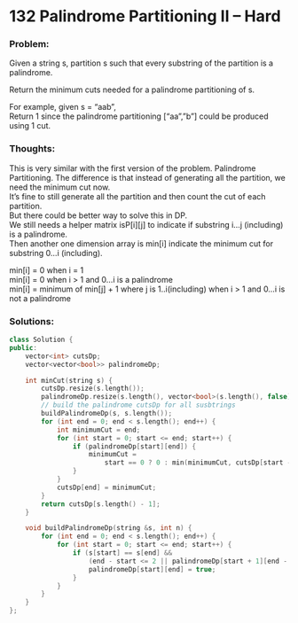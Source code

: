 # 132 Palindrome Partitioning II – Hard

### Problem:

Given a string s, partition s such that every substring of the partition is a palindrome.

Return the minimum cuts needed for a palindrome partitioning of s.

For example, given s = “aab”,  
Return 1 since the palindrome partitioning \[“aa”,”b”\] could be produced using 1 cut.

### Thoughts:

This is very similar with the first version of the problem. Palindrome Partitioning. The difference is that instead of generating all the partition, we need the minimum cut now.  
It’s fine to still generate all the partition and then count the cut of each partition.  
But there could be better way to solve this in DP.  
We still needs a helper matrix isP\[i\]\[j\] to indicate if substring i…j \(including\) is a palindrome.  
Then another one dimension array is min\[i\] indicate the minimum cut for substring 0…i \(including\).

min\[i\] = 0 when i = 1  
min\[i\] = 0 when i &gt; 1 and 0…i is a palindrome  
min\[i\] = minimum of min\[j\] + 1 where j is 1..i\(including\) when i &gt; 1 and 0…i is not a palindrome

### Solutions:

```cpp
class Solution {
public:
    vector<int> cutsDp;
    vector<vector<bool>> palindromeDp;

    int minCut(string s) {
        cutsDp.resize(s.length());
        palindromeDp.resize(s.length(), vector<bool>(s.length(), false));
        // build the palindrome cutsDp for all susbtrings
        buildPalindromeDp(s, s.length());
        for (int end = 0; end < s.length(); end++) {
            int minimumCut = end;
            for (int start = 0; start <= end; start++) {
                if (palindromeDp[start][end]) {
                    minimumCut =
                        start == 0 ? 0 : min(minimumCut, cutsDp[start - 1] + 1);
                }
            }
            cutsDp[end] = minimumCut;
        }
        return cutsDp[s.length() - 1];
    }

    void buildPalindromeDp(string &s, int n) {
        for (int end = 0; end < s.length(); end++) {
            for (int start = 0; start <= end; start++) {
                if (s[start] == s[end] &&
                    (end - start <= 2 || palindromeDp[start + 1][end - 1])) {
                    palindromeDp[start][end] = true;
                }
            }
        }
    }
};
```



